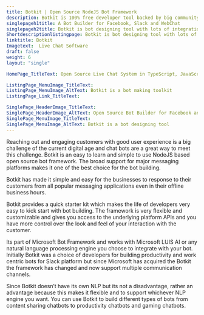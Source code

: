 ```yaml
---
title: Botkit | Open Source NodeJS Bot Framework
description: Botkit is 100% free developer tool backed by big community. It is a part of Microsoft Bot Framework for easier and rapid bot development and deployment.
singlepageh1title: A Bot Builder for Facebook, Slack and WebChat
singlepageh2title: Botkit is bot designing tool with lots of integrations including Microsoft Teams, Twilio, Facebook for Work and Cisco Spark. Build interactive bots with Botkit.
Shortdescriptionlistingpage: Botkit is bot designing tool with lots of integrations including Microsoft Teams, Twilio, Facebook for Work and Cisco Spark. Build interactive bots with Botkit.
linktitle: Botkit
Imagetext:  Live Chat Software 
draft: false
weight: 6
layout: "single"

HomePage_TitleText: Open Source Live Chat System in TypeScript, JavaScript.

ListingPage_MenuImage_TitleText: 
ListingPage_MenuImage_AltText: Botkit is a bot making toolkit
ListingPage_Link_TitleText: 

SinglePage_HeaderImage_TitleText: 
SinglePage_HeaderImage_AltText: Open Source Bot Builder for Facebook and Slack
SinglePage_MenuImage_TitleText: 
SinglePage_MenuImage_AltText: Botkit is a bot designing tool
---
```


Reaching out and engaging customers with good user experience is a big challenge of the current digital age and chat bots are a great way to meet this challenge. Botkit is an easy to learn and simple to use NodeJS based open source bot framework. The broad support for major messaging platforms makes it one of the best choice for the bot building.

Botkit has made it simple and easy for the businesses to response to their customers from all popular messaging applications even in their offline business hours.

Botkit provides a quick starter kit which makes the life of developers very easy to kick start with bot building. The framework is very flexible and customizable and gives you access to the underlying platform APIs and you have more control over the look and feel of your interaction with the customer.

Its part of Microsoft Bot Framework and works with Microsoft LUIS AI or any natural language processing engine you choose to integrate with your bot. Initially Botkit was a choice of developers for building productivity and work centric bots for Slack platform but since Microsoft has acquired the Botkit the framework has changed and now support multiple communication channels.

Since Botkit doesn’t have its own NLP but its not a disadvantage, rather an advantage because this makes it flexible and to support whichever NLP engine you want. You can use Botkit to build different types of bots from content sharing chatbots to productivity chatbots and gaming chatbots.